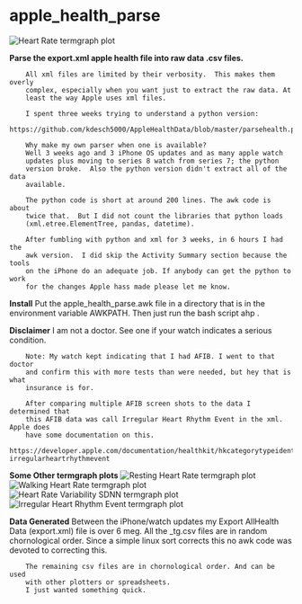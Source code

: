# apple_health_parse
![Heart Rate termgraph plot](HeartRate_tg.png)

**Parse the export.xml apple health file into raw data .csv files.**

        All xml files are limited by their verbosity.  This makes them overly
        complex, especially when you want just to extract the raw data. At
        least the way Apple uses xml files.

        I spent three weeks trying to understand a python version: 
        https://github.com/kdesch5000/AppleHealthData/blob/master/parsehealth.py

        Why make my own parser when one is available?
        Well 3 weeks ago and 3 iPhone OS updates and as many apple watch 
        updates plus moving to series 8 watch from series 7; the python
        version broke.  Also the python version didn't extract all of the data
        available. 

        The python code is short at around 200 lines. The awk code is about
        twice that.  But I did not count the libraries that python loads
        (xml.etree.ElementTree, pandas, datetime).

        After fumbling with python and xml for 3 weeks, in 6 hours I had the
        awk version.  I did skip the Activity Summary section because the tools
        on the iPhone do an adequate job. If anybody can get the python to work
        for the changes Apple hass made please let me know.

**Install**
        Put the apple_health_parse.awk file in a directory that is in the
        environment variable AWKPATH.  Then just run the bash script ahp .

**Disclaimer**
        I am not a doctor.  See one if your watch indicates a serious condition.

        Note: My watch kept indicating that I had AFIB. I went to that doctor
        and confirm this with more tests than were needed, but hey that is what
        insurance is for.

        After comparing multiple AFIB screen shots to the data I determined that
        this AFIB data was call Irregular Heart Rhythm Event in the xml. Apple does
        have some documentation on this.
        https://developer.apple.com/documentation/healthkit/hkcategorytypeidentifier/3081269-irregularheartrhythmevent

**Some Other termgraph plots**
![Resting Heart Rate termgraph plot](RestingHeartRate_tg.png)
![Walking Heart Rate termgraph plot](WalkingHeartRate_tg.png)
![Heart Rate Variability SDNN termgraph plot](HeartRateVariabilitySDNN_tg.png)
![Irregular Heart Rhythm Event termgraph plot](IrregularHeartRhythmEvent_tg.png)

**Data Generated**
        Between the iPhone/watch updates my Export AllHealth Data (export.xml)
        file is over 6 meg.  All the _tg.csv files are in random chornological
        order. Since a simple linux sort corrects this no awk code was devoted
        to correcting this.

        The remaining csv files are in chornological order. And can be used
        with other plotters or spreadsheets.
        I just wanted something quick.
